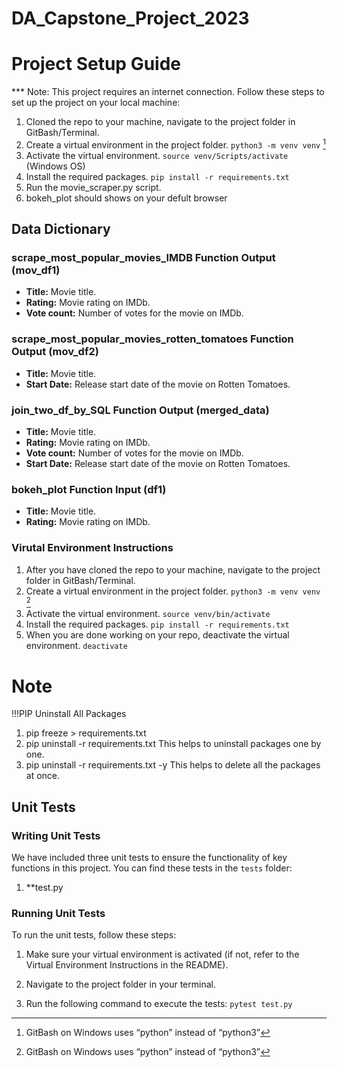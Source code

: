 # DA_Capstone_Project_2023

# Project Setup Guide

\*\*\* Note: This project requires an internet connection.
Follow these steps to set up the project on your local machine:

1. Cloned the repo to your machine, navigate to the project
   folder in GitBash/Terminal.
2. Create a virtual environment in the project folder. `python3 -m venv venv` [^1]
3. Activate the virtual environment. `source venv/Scripts/activate` (Windows OS)
4. Install the required packages. `pip install -r requirements.txt`
5. Run the movie_scraper.py script.
6. bokeh_plot should shows on your defult browser

## Data Dictionary

### scrape_most_popular_movies_IMDB Function Output (mov_df1)

- **Title:** Movie title.
- **Rating:** Movie rating on IMDb.
- **Vote count:** Number of votes for the movie on IMDb.

### scrape_most_popular_movies_rotten_tomatoes Function Output (mov_df2)

- **Title:** Movie title.
- **Start Date:** Release start date of the movie on Rotten Tomatoes.

### join_two_df_by_SQL Function Output (merged_data)

- **Title:** Movie title.
- **Rating:** Movie rating on IMDb.
- **Vote count:** Number of votes for the movie on IMDb.
- **Start Date:** Release start date of the movie on Rotten Tomatoes.

### bokeh_plot Function Input (df1)

- **Title:** Movie title.
- **Rating:** Movie rating on IMDb.

### Virutal Environment Instructions

1. After you have cloned the repo to your machine, navigate to the project
   folder in GitBash/Terminal.
1. Create a virtual environment in the project folder. `python3 -m venv venv` [^1]
1. Activate the virtual environment. `source venv/bin/activate`
1. Install the required packages. `pip install -r requirements.txt`
1. When you are done working on your repo, deactivate the virtual environment.
   `deactivate`

[^1]: GitBash on Windows uses “python” instead of “python3”

# Note

!!!PIP Uninstall All Packages

1. pip freeze > requirements.txt
2. pip uninstall -r requirements.txt This helps to uninstall packages one by one.
3. pip uninstall -r requirements.txt -y This helps to delete all the packages at once.

## Unit Tests

### Writing Unit Tests

We have included three unit tests to ensure the functionality of key functions in this project. You can find these tests in the `tests` folder:

1. \*\*test.py

### Running Unit Tests

To run the unit tests, follow these steps:

1. Make sure your virtual environment is activated (if not, refer to the Virtual Environment Instructions in the README).

2. Navigate to the project folder in your terminal.

3. Run the following command to execute the tests: `pytest test.py`

